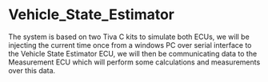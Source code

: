 # Vehicle_State_Estimator
The system is based on two Tiva C kits to simulate both ECUs, we will be injecting the current time once from a windows PC over serial interface to the Vehicle State Estimator ECU,  we will then be communicating data to the Measurement ECU which will perform some calculations and measurements over this data. 
